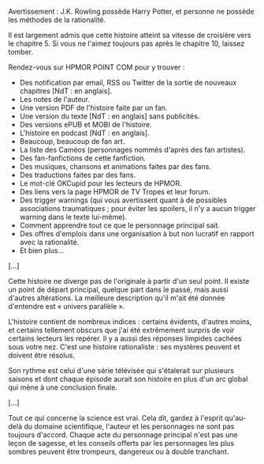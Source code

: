 Avertissement : J.K. Rowling possède Harry Potter, et personne ne
possède les méthodes de la rationalité.

Il est largement admis que cette histoire atteint sa vitesse de
croisière vers le chapitre 5. Si vous ne l'aimez toujours pas après le
chapitre 10, laissez tomber.

Rendez-vous sur HPMOR POINT COM pour y trouver :

-   Des notification par email, RSS ou Twitter de la sortie de nouveaux
    chapitres \[NdT : en anglais\].  
-   Les notes de l'auteur.  
-   Une version PDF de l'histoire faite par un fan.  
-   Une version du texte \[NdT : en anglais\] sans publicités.  
-   Des versions ePUB et MOBI de l'histoire.  
-   L'histoire en podcast \[NdT : en anglais\].  
-   Beaucoup, beaucoup de fan art.  
-   La liste des Caméos (personnages nommés d'après des fan artistes).  
-   Des fan-fanfictions de cette fanfiction.  
-   Des musiques, chansons et animations faites par des fans.  
-   Des traductions faites par des fans.  
-   Le mot-clé OKCupid pour les lecteurs de HPMOR.  
-   Des liens vers la page HPMOR de TV Tropes et leur forum.  
-   Des trigger warnings (qui vous avertissent quant à de possibles
    associations traumatiques ; pour éviter les spoilers, il n'y a aucun
    trigger warning dans le texte lui-même).  
-   Comment apprendre tout ce que le personnage principal sait.  
-   Des offres d'emplois dans une organisation à but non lucratif en
    rapport avec la rationalité.  
-   Et bien plus…  

\[…\]

Cette histoire ne diverge pas de l'originale à partir d'un seul point.
Il existe un point de départ principal, quelque part dans le passé, mais
aussi d'autres altérations. La meilleure description qu'il m'ait été
donnée d'entendre est « univers parallèle ».

L'histoire contient de nombreux indices : certains évidents, d'autres
moins, et certains tellement obscurs que j'ai été extrêmement surpris de
voir certains lecteurs les repérer. Il y a aussi des réponses limpides
cachées sous votre nez. C'est une histoire rationaliste : ses mystères
peuvent et doivent être résolus.

Son rythme est celui d'une série télévisée qui s'étalerait sur plusieurs
saisons et dont chaque épisode aurait son histoire en plus d'un arc
global qui mène à une conclusion finale.

\[…\]

Tout ce qui concerne la science est vrai. Cela dit, gardez à l'esprit
qu'au-delà du domaine scientifique, l'auteur et les personnages ne sont
pas toujours d'accord. Chaque acte du personnage principal n'est pas une
leçon de sagesse, et les conseils offerts par les personnages les plus
sombres peuvent être trompeurs, dangereux ou à double tranchant. 
